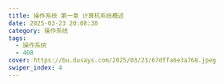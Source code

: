 ```yaml
---
title: 操作系统 第一章 计算机系统概述
date: 2025-03-23 20:08:38
category: 操作系统
tags:
  - 操作系统
  - 408
cover: https://bu.dusays.com/2025/03/23/67dffa6e3a768.jpeg
swiper_index: 4
---
```

